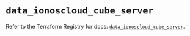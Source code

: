 # `data_ionoscloud_cube_server`

Refer to the Terraform Registry for docs: [`data_ionoscloud_cube_server`](https://registry.terraform.io/providers/ionos-cloud/ionoscloud/6.4.19/docs/data-sources/cube_server).
